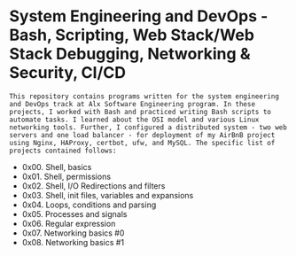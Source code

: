 # System Engineering and DevOps - Bash, Scripting, Web Stack/Web Stack Debugging, Networking & Security, CI/CD
    
    This repository contains programs written for the system engineering and DevOps track at Alx Software Engineering program. In these projects, I worked with Bash and practiced writing Bash scripts to automate tasks. I learned about the OSI model and various Linux networking tools. Further, I configured a distributed system - two web servers and one load balancer - for deployment of my AirBnB project using Nginx, HAProxy, certbot, ufw, and MySQL. The specific list of projects contained follows:
<ul>
    <li> 0x00. Shell, basics
    <li> 0x01. Shell, permissions
    <li> 0x02. Shell, I/O Redirections and filters
    <li> 0x03. Shell, init files, variables and expansions
    <li> 0x04. Loops, conditions and parsing
    <li> 0x05. Processes and signals
    <li> 0x06. Regular expression
    <li> 0x07. Networking basics #0
    <li> 0x08. Networking basics #1
</ul> 

